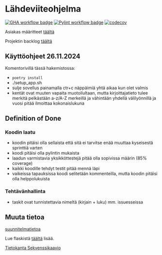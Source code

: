 # Lähdeviiteohjelma

[![GHA workflow badge](https://github.com/liitutaulu-42/miniprojekti-liitutaulu-42/actions/workflows/ci.yaml/badge.svg)](https://github.com/liitutaulu-42/miniprojekti-liitutaulu-42/actions/workflows/ci.yaml)
[![Pylint workflow badge](https://github.com/liitutaulu-42/miniprojekti-liitutaulu-42/actions/workflows/pylint.yml/badge.svg)](https://github.com/liitutaulu-42/miniprojekti-liitutaulu-42/actions/workflows/pylint.yml)
[![codecov](https://codecov.io/gh/liitutaulu-42/miniprojekti-liitutaulu-42/graph/badge.svg?token=EFRW71HK8R)](https://codecov.io/gh/liitutaulu-42/miniprojekti-liitutaulu-42)

Asiakas määritteet [täältä](https://ohjelmistotuotanto-hy.github.io/speksi/)

Projektin backlog [täältä](https://docs.google.com/spreadsheets/d/1kT_Y4y7KcN3mlNamRc5pwhnNV9R3p1UBAP4W0XShYLs/edit?usp=sharing)

## Käyttöohjeet 26.11.2024

Komentorivillä tässä hakemistossa:

- `poetry install`
- ./setup_app.sh
- sulje sovellus painamalla ctr+c näppäimiä yhtä aikaa kun olet valmis
- kentät ovat muuten vapaita muotoilultaan, mutta kirjoittajatieto tulee merkitä pelkästään a-z/A-Z merkeillä ja vähintään yhdellä välilyönnillä ja vuosi pitää ilmoittaa kokonaislukuna

## Definition of Done

### Koodin laatu

- koodin pitäisi olla sellaista että sitä ei tarvitse enää muuttaa kyseisestä sprinttiä varten
- koodi pitäisi olla pylintin mukaista
- laadun varmistavia yksikköttestejä pitää olla sopivissa määrin (85% coverage) 
- kaikki koodille tehdyt testit pitää mennä läpi
- vaikeissa tapauksissa koodi selitetään kommenteilla, mutta koodin pitäisi olla helppolukuista

### Tehtävänhallinta

- taskit ovat tunnistettavia nimeltä (kirjain + luku) mm. issuesseissa

## Muuta tietoa

[suunnitelmatietoa](doc.md)

Lue flaskistä [täältä](https://ohjelmistotuotanto-hy.github.io/flask/) lisää.

[Tietokanta Sekvenssikaavio](https://sequencediagram.org/index.html#initialData=C4S2BsFMAIBUUsA9gawIYDthugZUigG6QYDOpI6ahISAUHQA5oBOoAxiM1tANIAnAT2DB+AK34NmbEJ27A8SYuHABXUlNYcumBQDFwaUik0y5u6ABE02AEZHIDaHyEjx-ALQA+XEsgr1AC4AQXAkMHUKQlUVHAAiEAwAE0gADwA6AAtgAFtwOIAdDHB+TMREfn4MaDCctBQUSH9DaFBIJKRgQKKACkbBABo0VWBMpBYB0AhIAbEkVRYMNHABwUhWAEoGX2U1Um8DIxRA+HbOmtLy0SroHMQkJJBYorjSVVscsAB9JJs0Ho2cWgpEgLGILCeUAYh2M3msdgcJwQHQU2BUJAwiDQmFu90ezwwcXYLHWwEgXxJADNQSR2JBSACgW1kOgsNiMNDDLCfH4AqRArxVNU2ijoEhqiUymSRIJoGIcGioBhMSJVAMioZsCNVKpoMtwsBIiBotAdSl0SQgA)
